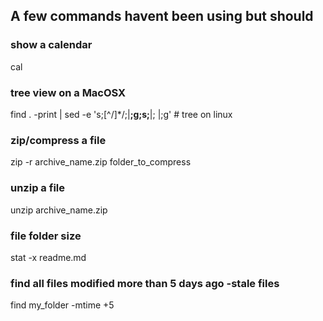 ## A few commands havent been using but should

### show a calendar
cal

### tree view on a MacOSX
find . -print | sed -e 's;[^/]*/;|____;g;s;____|; |;g' # tree on linux

### zip/compress a file
zip -r archive_name.zip folder_to_compress

### unzip a file
unzip archive_name.zip

### file folder size
stat -x readme.md

### find all files modified more than 5 days ago -stale files
find my_folder -mtime +5
